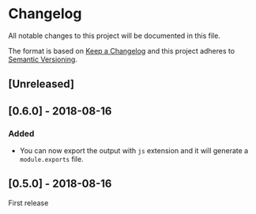 # Changelog

All notable changes to this project will be documented in this file.

The format is based on [Keep a Changelog](http://keepachangelog.com/en/1.0.0/)
and this project adheres to [Semantic Versioning](http://semver.org/spec/v2.0.0.html).

## [Unreleased]

## [0.6.0] - 2018-08-16

### Added

-   You can now export the output with `js` extension and it will generate a `module.exports` file.

## [0.5.0] - 2018-08-16

First release
